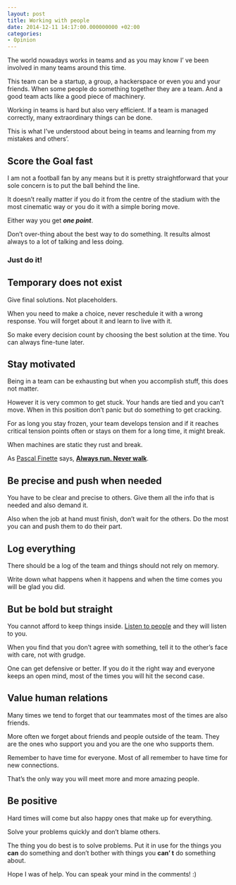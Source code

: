 ```yaml
---
layout: post
title: Working with people
date: 2014-12-11 14:17:00.000000000 +02:00
categories:
- Opinion
---
```


The world nowadays works in teams and as you may know I’ ve been involved in many teams around this time.

This team can be a startup, a group, a hackerspace or even you and your friends.
When some people do something together they are a team. And a good team acts like a good piece of machinery.

Working in teams is hard but also very efficient.
If a team is managed correctly, many extraordinary things can be done.

This is what I’ve understood about being in teams and learning from my mistakes and others’.

<!--more-->

## Score the Goal fast

I am not a football fan by any means but it is pretty straightforward that your sole concern is to put the ball behind the line.

It doesn’t really matter if you do it from the centre of the stadium with the most cinematic way or you do it with a simple boring move.

Either way you get **_one point_**.

Don’t over-thing about the best way to do something. It results almost always to a lot of talking and less doing.

### Just do it!

## Temporary does not exist

Give final solutions. Not placeholders.

When you need to make a choice, never reschedule it with a wrong response. You will forget about it and learn to live with it.

So make every decision count by choosing the best solution at the time. You can always fine-tune later.

## Stay motivated

Being in a team can be exhausting but when you accomplish stuff, this does not matter.

However it is very common to get stuck. Your hands are tied and you can’t move.
When in this position don’t panic but do something to get cracking.

For as long you stay frozen, your team develops tension and if it reaches critical tension points often or stays on them for a long time, it might break.

When machines are static they rust and break.

As [Pascal Finette](http://finette.com/) says, **[Always run. Never walk](http://theheretic.me/2014/12/04/always-run-never-walk/)**.

## Be precise and push when needed

You have to be clear and precise to others. Give them all the info that is needed and also demand it.

Also when the job at hand must finish, don’t wait for the others. Do the most you can and push them to do their part.

## Log everything

There should be a log of the team and things should not rely on memory.

Write down what happens when it happens and when the time comes you will be glad you did.

## But be bold but straight

You cannot afford to keep things inside. [Listen to people](/listen-to-people) and they will listen to you.

When you find that you don’t agree with something, tell it to the other’s face with care, not with grudge.

One can get defensive or better. If you do it the right way and everyone keeps an open mind, most of the times you will hit the second case.

## Value human relations

Many times we tend to forget that our teammates most of the times are also friends.

More often we forget about friends and people outside of the team. They are the ones who support you and you are the one who supports them.

Remember to have time for everyone. Most of all remember to have time for new connections.

That’s the only way you will meet more and more amazing people.

## Be positive

Hard times will come but also happy ones that make up for everything.

Solve your problems quickly and don’t blame others.

The thing you do best is to solve problems.
Put it in use for the things you **can** do something and don’t bother with things you **can’ t** do something about.

Hope I was of help. You can speak your mind in the comments! :)
